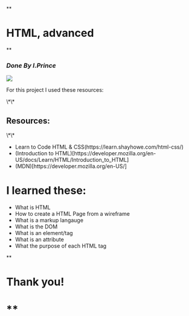 \*\*<h1>HTML, advanced</h1>\*\*
_<h3>Done By I.Prince</h3>_
<img src="![image](https://github.com/iranziprince01/alu-web-development/assets/116654088/8a8ae1e5-70f8-4fd3-a637-f472836c456a)"><br>
<p>For this project I used these resources:</p>
\*\* <h2>Resources:</h2> \*\*
<ul>
  <li>Learn to Code HTML & CSS(https://learn.shayhowe.com/html-css/)</li>
  <li>(Introduction to HTML)[https://developer.mozilla.org/en-US/docs/Learn/HTML/Introduction_to_HTML]</li>
  <li>(MDN)[https://developer.mozilla.org/en-US/]</li>
</ul>

# I learned these:
<ul>
  <li>What is HTML</li>
  <li>How to create a HTML Page from a wireframe</li>
  <li>What is a markup langauge</li>
  <li>What is the DOM</li>
  <li>What is an element/tag</li>
  <li>What is an attribute</li>
  <li>What the purpose of each HTML tag</li>
</ul>
** <h1>Thank you!<h1> **
